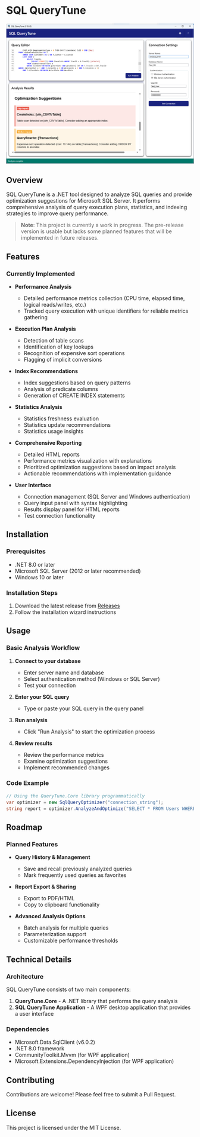 # SQL QueryTune

![SQL QueryTune Application](./images/QueryTune.png)

## Overview

SQL QueryTune is a .NET tool designed to analyze SQL queries and provide optimization suggestions for Microsoft SQL Server. It performs comprehensive analysis of query execution plans, statistics, and indexing strategies to improve query performance.

> **Note**: This project is currently a work in progress. The pre-release version is usable but lacks some planned features that will be implemented in future releases.

## Features

### Currently Implemented

- **Performance Analysis**
  - Detailed performance metrics collection (CPU time, elapsed time, logical reads/writes, etc.)
  - Tracked query execution with unique identifiers for reliable metrics gathering
  
- **Execution Plan Analysis**
  - Detection of table scans
  - Identification of key lookups
  - Recognition of expensive sort operations
  - Flagging of implicit conversions

- **Index Recommendations**
  - Index suggestions based on query patterns
  - Analysis of predicate columns
  - Generation of CREATE INDEX statements

- **Statistics Analysis**
  - Statistics freshness evaluation
  - Statistics update recommendations
  - Statistics usage insights

- **Comprehensive Reporting**
  - Detailed HTML reports
  - Performance metrics visualization with explanations
  - Prioritized optimization suggestions based on impact analysis
  - Actionable recommendations with implementation guidance

- **User Interface**
  - Connection management (SQL Server and Windows authentication)
  - Query input panel with syntax highlighting
  - Results display panel for HTML reports
  - Test connection functionality

## Installation

### Prerequisites

- .NET 8.0 or later
- Microsoft SQL Server (2012 or later recommended)
- Windows 10 or later 

### Installation Steps

1. Download the latest release from [Releases](https://github.com/git-dibidus/SQL-QueryTune/releases/tag/0.8.0)
2. Follow the installation wizard instructions

## Usage

### Basic Analysis Workflow

1. **Connect to your database**
   - Enter server name and database
   - Select authentication method (Windows or SQL Server)
   - Test your connection

2. **Enter your SQL query**
   - Type or paste your SQL query in the query panel

3. **Run analysis**
   - Click "Run Analysis" to start the optimization process

4. **Review results**
   - Review the performance metrics
   - Examine optimization suggestions
   - Implement recommended changes

### Code Example

```csharp
// Using the QueryTune.Core library programmatically
var optimizer = new SqlQueryOptimizer("connection_string");
string report = optimizer.AnalyzeAndOptimize("SELECT * FROM Users WHERE LastLoginDate > @date");
```

## Roadmap

### Planned Features

- **Query History & Management**
  - Save and recall previously analyzed queries
  - Mark frequently used queries as favorites

- **Report Export & Sharing**
  - Export to PDF/HTML
  - Copy to clipboard functionality

- **Advanced Analysis Options**
  - Batch analysis for multiple queries
  - Parameterization support
  - Customizable performance thresholds

## Technical Details

### Architecture

SQL QueryTune consists of two main components:

1. **QueryTune.Core** - A .NET library that performs the query analysis
2. **SQL QueryTune Application** - A WPF desktop application that provides a user interface

### Dependencies

- Microsoft.Data.SqlClient (v6.0.2)
- .NET 8.0 framework
- CommunityToolkit.Mvvm (for WPF application)
- Microsoft.Extensions.DependencyInjection (for WPF application)

## Contributing

Contributions are welcome! Please feel free to submit a Pull Request.

## License

This project is licensed under the MIT License.


